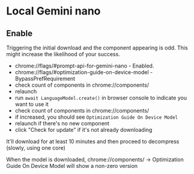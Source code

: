 # Local Gemini nano

## Enable

Triggering the initial download and the component appearing is odd. This might increase the likelihood of your success.

- chrome://flags/#prompt-api-for-gemini-nano - Enabled.
- chrome://flags/#optimization-guide-on-device-model - BypassPrefRequirement
- check count of components in chrome://components/
- relaunch
- run `await LanguageModel.create()` in browser console to indicate you want to use it
- check count of components in chrome://components/
- if increased, you should see `Optimization Guide On Device Model`
- relaunch if there's no new component
- click "Check for update" if it's not already downloading

It'll download for at least 10 minutes and then proceed to decompress (slowly, using one core)

When the model is downloaded, 
chrome://components/ -> Optimization Guide On Device Model will show a non-zero version